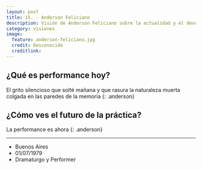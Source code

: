 ```yaml
---
layout: post
title: 15. - Anderson Feliciano
description: Visión de Anderson Feliciano sobre la actualidad y el devenir de la performance.
category: visiones
image:
  feature: anderson-feliciano.jpg
  credit: Desconocido
  creditlink:
---
```


## ¿Qué es performance hoy?

El grito silencioso
que solté mañana
y que rasura la naturaleza muerta
colgada en las paredes
de la memoria
{: .anderson}

## ¿Cómo ves el futuro de la práctica?

La
                                   performance
es                                                                                                                           ahora
{: .anderson}

---

* Buenos Aires
* 01/07/1979
* Dramaturgo y Performer
